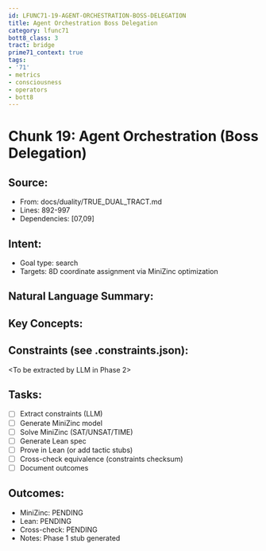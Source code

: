 ```yaml
---
id: LFUNC71-19-AGENT-ORCHESTRATION-BOSS-DELEGATION
title: Agent Orchestration Boss Delegation
category: lfunc71
bott8_class: 3
tract: bridge
prime71_context: true
tags:
- '71'
- metrics
- consciousness
- operators
- bott8
---
```



# Chunk 19: Agent Orchestration (Boss Delegation)

## Source:
- From: docs/duality/TRUE_DUAL_TRACT.md
- Lines: 892-997
- Dependencies: [07,09]

## Intent:
- Goal type: search
- Targets: 8D coordinate assignment via MiniZinc optimization

## Natural Language Summary:
<To be filled during extraction phase>

## Key Concepts:
<To be identified from source during extraction>

## Constraints (see .constraints.json):
<To be extracted by LLM in Phase 2>

## Tasks:
- [ ] Extract constraints (LLM)
- [ ] Generate MiniZinc model
- [ ] Solve MiniZinc (SAT/UNSAT/TIME)
- [ ] Generate Lean spec
- [ ] Prove in Lean (or add tactic stubs)
- [ ] Cross-check equivalence (constraints checksum)
- [ ] Document outcomes

## Outcomes:
- MiniZinc: PENDING
- Lean: PENDING
- Cross-check: PENDING
- Notes: Phase 1 stub generated
